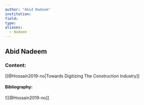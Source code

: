 ```yaml
---
author: "Abid Nadeem"
institution:
field:
type:
aliases:
  - Nadeem
---
```


## Abid Nadeem

### Content:
[[@Hossain2019-no|Towards Digitizing The Construction Industry]]

#### Bibliography:

![[@Hossain2019-no]]